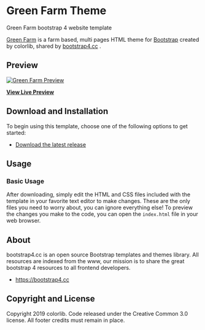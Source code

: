 # Green Farm Theme
Green Farm bootstrap 4 website template

[Green Farm](https://bootstrap4.cc/theme/green-farm-theme/) is a farm based, multi pages HTML theme for [Bootstrap](http://getbootstrap.com/) created by colorlib, shared by [bootstrap4.cc](https://bootstrap4.cc) .

## Preview

[![Green Farm Preview](http://bootstrap4.cc/wp-content/uploads/2019/06/green-farm-theme.png)](https://bootstrap4.cc/theme/green-farm-theme/)

**[View Live Preview](https://bootstrap4.cc/theme/green-farm-theme)**

## Download and Installation

To begin using this template, choose one of the following options to get started:
* [Download the latest release](https://bootstrap4.cc/theme/green-farm-theme/)

## Usage

### Basic Usage

After downloading, simply edit the HTML and CSS files included with the template in your favorite text editor to make changes. These are the only files you need to worry about, you can ignore everything else! To preview the changes you make to the code, you can open the `index.html` file in your web browser.

## About

bootstrap4.cc is an open source Bootstrap templates and themes library.
All resources are indexed from the www, our mission is to share the great bootstrap 4 resources to all frontend developers.

* https://bootstrap4.cc

## Copyright and License

Copyright 2019 colorlib. Code released under the Creative Common 3.0 license.
All footer credits must remain in place.
